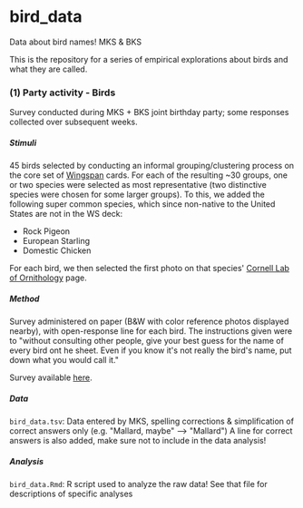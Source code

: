 # bird_data
Data about bird names!
MKS & BKS

This is the repository for a series of empirical explorations about birds and what they are called. 

### (1) Party activity - Birds

Survey conducted during MKS + BKS joint birthday party; some responses collected over subsequent weeks.

##### Stimuli 

45 birds selected by conducting an informal grouping/clustering process on the core set of [Wingspan](https://stonemaiergames.com/games/wingspan/) cards. For each of the resulting ~30 groups, one or two species were selected as most representative (two distinctive species were chosen for some larger groups).  To this, we added the following super common species, which since non-native to the United States are not in the WS deck:

* Rock Pigeon
* European Starling
* Domestic Chicken

For each bird, we then selected the first photo on that species' [Cornell Lab of Ornithology](https://www.birds.cornell.edu/) page.

##### Method

Survey administered on paper (B&W with color reference photos displayed nearby), with open-response line for each bird.  The instructions given were to "without consulting other people, give your best guess for the name of every bird ont he sheet. Even if you know it's not really the bird's name, put down what you would call it."

Survey available [here](https://docs.google.com/document/d/1K_GfLpS-JbVSd9DlX0YtBkTXxo-8M8PKtRsBUlxttTg/edit).

##### Data

`bird_data.tsv`: Data entered by MKS, spelling corrections & simplification of correct answers only (e.g. "Mallard,  maybe" --> "Mallard")
A line for correct answers is also added, make sure not to include in the data analysis!

##### Analysis

`bird_data.Rmd`: R script used to analyze the raw data! See that file for descriptions of specific analyses


